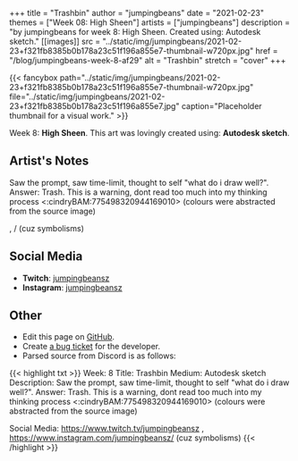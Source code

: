 +++
title =       "Trashbin"
author =      "jumpingbeans"
date =        "2021-02-23"
themes =      ["Week 08: High Sheen"]
artists =     ["jumpingbeans"]
description = "by jumpingbeans for week 8: High Sheen. Created using: Autodesk sketch."
[[images]]
              src = "../static/img/jumpingbeans/2021-02-23+f321fb8385b0b178a23c51f196a855e7-thumbnail-w720px.jpg"
              href = "/blog/jumpingbeans-week-8-af29"
              alt = "Trashbin"
              stretch = "cover"
+++


{{< fancybox path="../static/img/jumpingbeans/2021-02-23+f321fb8385b0b178a23c51f196a855e7-thumbnail-w720px.jpg" file="../static/img/jumpingbeans/2021-02-23+f321fb8385b0b178a23c51f196a855e7.jpg" caption="Placeholder thumbnail for a visual work." >}}


Week 8: **High Sheen**. This art was lovingly created using: **Autodesk sketch**.

## Artist's Notes

Saw the prompt, saw time-limit, thought to self "what do i draw well?". Answer: Trash. This is a warning, dont read too much into my thinking process <:cindryBAM:775498320944169010> (colours were abstracted from the source image) 

, /  (cuz symbolisms)

## Social Media

- **Twitch**: <a href='https://twitch.tv/jumpingbeansz' target='_blank'>jumpingbeansz</a>
- **Instagram**: <a href='https://instagram.com/jumpingbeansz' target='_blank'>jumpingbeansz</a>

## Other

- Edit this page on [GitHub](https://github.com/teaminkling/web-refresh/edit/main/content/blog/jumpingbeans-week-8-af29.md).
- Create [a bug ticket](https://github.com/teaminkling/web-refresh/issues/new?assignees=&labels=bug&template=problem-report.md&title=) for the developer.
- Parsed source from Discord is as follows:

{{< highlight txt >}}
Week: 8
Title:  Trashbin
Medium: Autodesk sketch 
Description: Saw the prompt, saw time-limit, thought to self "what do i draw well?". Answer: Trash. This is a warning, dont read too much into my thinking process <:cindryBAM:775498320944169010> (colours were abstracted from the source image) 

Social Media: https://www.twitch.tv/jumpingbeansz , https://www.instagram.com/jumpingbeansz/  (cuz symbolisms)
{{< /highlight >}}
